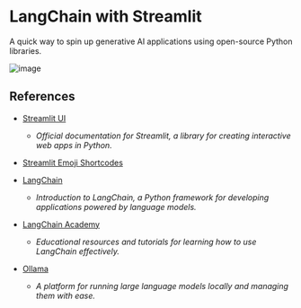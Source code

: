 # LangChain with Streamlit
A quick way to spin up generative AI applications using open-source Python libraries.

![image](https://github.com/user-attachments/assets/0f6fedea-1445-4d6e-b6b0-aef796eb4a81)

## References

- [Streamlit UI](https://docs.streamlit.io/)
  - *Official documentation for Streamlit, a library for creating interactive web apps in Python.*

- [Streamlit Emoji Shortcodes](https://streamlit-emoji-shortcodes-streamlit-app-gwckff.streamlit.app/)

- [LangChain](https://python.langchain.com/docs/introduction/)
  - *Introduction to LangChain, a Python framework for developing applications powered by language models.*

- [LangChain Academy](https://github.com/langchain-ai/langchain-academy)
  - *Educational resources and tutorials for learning how to use LangChain effectively.*

- [Ollama](https://github.com/ollama/ollama)
  - *A platform for running large language models locally and managing them with ease.*



